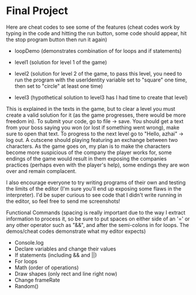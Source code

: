 # Final Project
 
Here are cheat codes to see some of the features (cheat codes work by typing in the code and hitting the run button, some code should appear, hit the stop program button then run it again)
 
- loopDemo (demonstrates combination of for loops and if statements)

- level1 (solution for level 1 of the game)

- level2 (solution for level 2 of the game, to pass this level, you need to run the program with the userIdentity variable set to "square" one time, then set to "circle" at least one time)

- level3 (hypothetical solution to level3 has I had time to create that level)

This is explained in the texts in the game, but to clear a level you must create a valid solution for it (as the game progresses, there would be more freedom in). To submit your code, go to file -> save. You should get a text from your boss saying you won (or lost if something went wrong), make sure to open that text. To progress to the next level go to "Hello, azhai" -> log out. A cutscene should playing featuring an exchange between two characters. As the game goes on, my plan is to make the characters become more suspicious of the company the player works for, some endings of the game would result in them exposing the companies practices (perhaps even with the player's help), some endings they are won over and remain complacent.

I also encourage everyone to try writing programs of their own and testing the limits of the editor (I'm sure you'll end up exposing some flaws in the interpreter). I'd be super curious to see code that I didn't write running in the editor, so feel free to send me screenshots!

Functional Commands (spacing is really important due to the way I extract information to process it, so be sure to put spaces on either side of an '=' or any other operator such as "&&", and after the semi-colons in for loops. The demos/cheat codes demonstrate what my editor expects)

- Console.log
- Declare variables and change their values
- If statements (including && and ||)
- For loops
- Math (order of operations)
- Draw shapes (only rect and line right now)
- Change frameRate
- Random()
